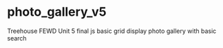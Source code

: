 # photo_gallery_v5
Treehouse FEWD Unit 5 final
js basic grid display photo gallery with basic search
